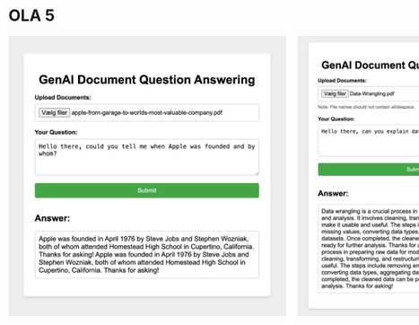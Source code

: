 # OLA 5

<div style="display:flex;">
    <img src="https://github.com/SoftDev2425/AI_Assignments/blob/master/OLA5/app.png" height="500" style="margin-right: 20px;">
    <img src="https://github.com/SoftDev2425/AI_Assignments/blob/master/OLA5/app2.png" height="500">
</div>
